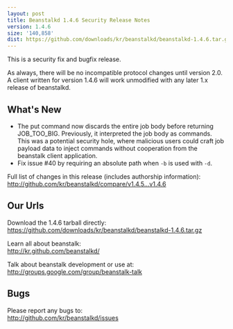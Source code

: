 ```yaml
---
layout: post
title: Beanstalkd 1.4.6 Security Release Notes
version: 1.4.6
size: '140,858'
dist: https://github.com/downloads/kr/beanstalkd/beanstalkd-1.4.6.tar.gz
---
```


This is a security fix and bugfix release.

As always, there will be no incompatible protocol changes until version 2.0. A
client written for version 1.4.6 will work unmodified with any later 1.x
release of beanstalkd.

What's New
----------

 * The put command now discards the entire job body before returning
   JOB_TOO_BIG. Previously, it interpreted the job body as commands. This was a
   potential security hole, where malicious users could craft job payload data
   to inject commands without cooperation from the beanstalk client
   application.
 * Fix issue #40 by requiring an absolute path when `-b` is used with `-d`.

Full list of changes in this release (includes authorship information):  
<http://github.com/kr/beanstalkd/compare/v1.4.5...v1.4.6>

Our Urls
--------

Download the 1.4.6 tarball directly:  
<https://github.com/downloads/kr/beanstalkd/beanstalkd-1.4.6.tar.gz>

Learn all about beanstalk:  
<http://kr.github.com/beanstalkd/>

Talk about beanstalk development or use at:  
<http://groups.google.com/group/beanstalk-talk>

Bugs
----

Please report any bugs to:  
<http://github.com/kr/beanstalkd/issues>

